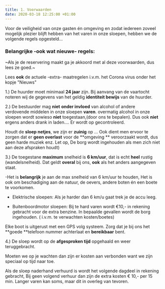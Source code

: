 ```yaml
---
title: 1. Voorwaarden
date: 2020-03-18 12:25:00 +01:00
---
```


Voor de veiligheid van onze gasten én omgeving en zodat iedereen zoveel mogelijk plezier blijft hebben van het varen in onze sloepen, hebben we de volgende regels opgesteld...

### Belangrijke -ook wat nieuwe- regels:

~Als je de reservering maakt ga je akkoord met al deze voorwaarden, dus lees ze goed.~

Lees **ook** de actuele -extra- maatregelen i.v.m. het Corona virus onder het kopje "Nieuws"

1.) De huurder moet minimaal **24 jaar** zijn.
Bij aanvang van de vaartocht noteren wij de gegevens van het geldig **identiteit bewijs** van de huurder.

2.) De bestuurder mag **niet** **onder invloed** van alcohol of andere verdovende middelen in onze sloepen **varen**. overmatig alcohol in onze sloepen wordt sowieso **niet** toegestaan,(door ons te bepalen). Dus ook **niet** ergens anders drank in laden.... Er wordt op gecontroleerd.

Houdt de **sloep netjes**, we zijn er **zuinig** op … Ook dient men ervoor te zorgen dat er **geen overlast** voor de **omgeving ** veroorzaakt wordt, dus geen harde muziek enz.
Let op, De borg wordt ingehouden als men zich niet aan deze afspraken houdt)

3.) De toegestane **maximum** snelheid is **6 km/uur**, dat is echt **heel** rustig (wandelsnelheid).
Dat geldt **overal** bij ons,  **ook** als het anders aangegeven staat.

-Het is **belangrijk** je aan de max snelheid van 6 km/uur te houden, Het is ook om beschadiging aan de natuur, de oevers, andere boten én een boete te voorkomen.

* Elektrische sloepen:  Als je harder dan 6 km/u gaat trek je de accu leeg.

* Buitenboordmotor sloepen:  Bij te hard varen wordt €10,- in rekening gebracht voor de extra benzine.
In bepaalde gevallen wordt de borg ingehouden. ( i.v.m. te verwachten kosten/boetes)

Elke boot is uitgerust met een GPS volg systeem. Zorg dat je bij ons het **goede **telefoon nummer achterlaat en **bereikbaar** bent.

4.) De sloep wordt op de **afgesproken tijd** opgehaald en weer teruggebracht.

Moeten we op je wachten dan zijn er kosten aan verbonden want we zijn speciaal op tijd naar toe.

Als de sloep naderhand verhuurd is wordt het volgende dagdeel in rekening gebracht,
Bij geen volgend verhuur dan zijn de extra kosten € 10,- per 15 min.
Langer varen kan soms, maar dit in overleg van tevoren.